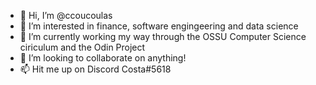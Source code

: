 - 👋 Hi, I’m @ccoucoulas
- 👀 I’m interested in finance, software engingeering and data science
- 🌱 I’m currently working my way through the OSSU Computer Science ciriculum and the Odin Project
- 💞️ I’m looking to collaborate on anything!
- 📫 Hit me up on Discord Costa#5618

<!---
ccoucoulas/ccoucoulas is a ✨ special ✨ repository because its `README.md` (this file) appears on your GitHub profile.
You can click the Preview link to take a look at your changes.
--->
